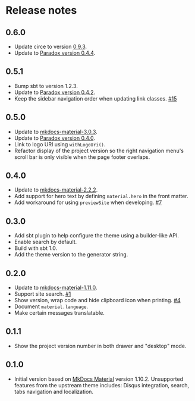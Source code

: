# Release notes

## 0.6.0

 - Update circe to version [0.9.3](https://github.com/circe/circe/releases/tag/v0.9.3).
 - Update to [Paradox version 0.4.4].

 [Paradox version 0.4.4]: https://github.com/lightbend/paradox/releases/tag/v0.4.4

## 0.5.1

 - Bump sbt to version 1.2.3.
 - Update to [Paradox version 0.4.2].
 - Keep the sidebar navigation order when updating link classes. [#15]

 [#15]: https://github.com/jonas/paradox-material-theme/issues/15
 [Paradox version 0.4.2]: https://github.com/lightbend/paradox/releases/tag/v0.4.2

## 0.5.0

 - Update to [mkdocs-material-3.0.3].
 - Update to [Paradox version 0.4.0].
 - Link to logo URI using `withLogoUri()`.
 - Refactor display of the project version so the right navigation
   menu's scroll bar is only visible when the page footer overlaps.

 [mkdocs-material-3.0.3]: https://github.com/squidfunk/mkdocs-material/releases/tag/3.0.3
 [Paradox version 0.4.0]: https://github.com/lightbend/paradox/releases/tag/v0.4.0

## 0.4.0

 - Update to [mkdocs-material-2.2.2].
 - Add support for hero text by defining `material.hero` in the front matter.
 - Add workaround for using `previewSite` when developing. [#7]

 [mkdocs-material-2.2.2]: https://github.com/squidfunk/mkdocs-material/releases/tag/2.2.2
 [#7]: https://github.com/jonas/paradox-material-theme/issues/7

## 0.3.0

 - Add sbt plugin to help configure the theme using a builder-like API.
 - Enable search by default.
 - Build with sbt 1.0.
 - Add the theme version to the generator string.

## 0.2.0

 - Update to [mkdocs-material-1.11.0].
 - Support site search. [#1]
 - Show version, wrap code and hide clipboard icon when printing. [#4]
 - Document `material.language`.
 - Make certain messages translatable.

 [mkdocs-material-1.11.0]: https://github.com/squidfunk/mkdocs-material/releases/tag/1.11.0
 [#1]: https://github.com/jonas/paradox-material-theme/issues/1
 [#4]: https://github.com/jonas/paradox-material-theme/issues/4

## 0.1.1

 - Show the project version number in both drawer and "desktop" mode.

## 0.1.0

 - Initial version based on [MkDocs Material] version 1.10.2. Unsupported
   features from the upstream theme includes: Disqus integration, search,
   tabs navigation and localization.

 [MkDocs Material]: https://github.com/squidfunk/mkdocs-material
